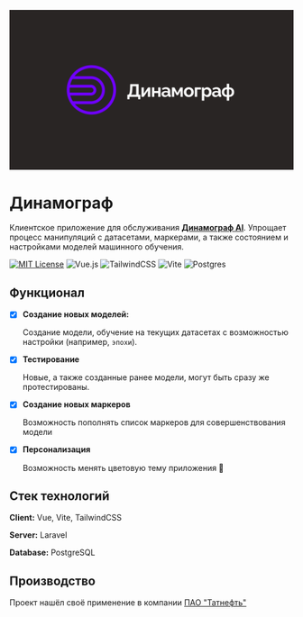 ![Logo](public/readme_logo.png)

# Динамограф
Клиентское приложение для обслуживания [**Динамограф AI**](https://github.com/YaraZan/dinamograph-api).
Упрощает процесс манипуляций с датасетами, маркерами, а также состоянием и настройками моделей машинного обучения.


[![MIT License](https://img.shields.io/badge/License-MIT-green.svg)](https://choosealicense.com/licenses/mit/)
![Vue.js](https://img.shields.io/badge/vuejs-%2335495e.svg?style=plastic&logo=vuedotjs&logoColor=%234FC08D)
![TailwindCSS](https://img.shields.io/badge/tailwindcss-%2338B2AC.svg?style=plastic&logo=tailwind-css&logoColor=white)
![Vite](https://img.shields.io/badge/vite-%23646CFF.svg?style=plastic&logo=vite&logoColor=white)
![Postgres](https://img.shields.io/badge/postgres-%23316192.svg?style=plastic&logo=postgresql&logoColor=white)

## Функционал

- [x] **Создание новых моделей:**

  Создание модели, обучение на текущих датасетах с возможностью настройки (например, `эпохи`).

- [x] **Тестирование**

  Новые, а также созданные ранее модели, могут быть сразу же протестированы.

- [x] **Создание новых маркеров**

  Возможность пополнять список маркеров для совершенствования модели

- [x] **Персонализация**

  Возможность менять цветовую тему приложения 🌙


## Стек технологий
**Client:** Vue, Vite, TailwindCSS

**Server:** Laravel

**Database:** PostgreSQL

## Производство

Проект нашёл своё применение в компании [ПАО "Татнефть"](https://www.tatneft.ru/)


